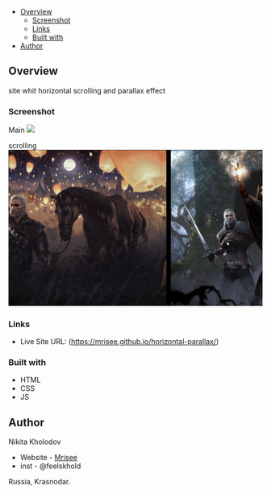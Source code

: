 - [Overview](#overview)
  - [Screenshot](#screenshot)
  - [Links](#links)
  - [Built with](#built-with)
- [Author](#author)



## Overview
site whit horizontal scrolling and parallax effect

### Screenshot

Main
![](src/screen-1.png)

scrolling
![](src/scroll-screen.png)


### Links

- Live Site URL: (https://mrisee.github.io/horizontal-parallax/)


### Built with

- HTML
- CSS
- JS

## Author
Nikita Kholodov 

- Website - [Mrisee](https://github.com/Mrisee)
- inst - @feelskhold

Russia, Krasnodar.


